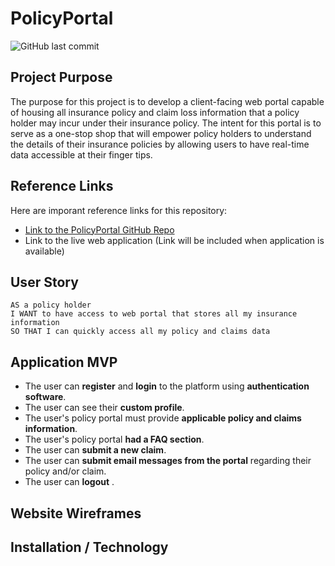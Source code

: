 # PolicyPortal

![GitHub last commit](https://img.shields.io/github/last-commit/KEDuran/PolicyPortal?style=plastic)

## Project Purpose

The purpose for this project is to develop a client-facing web portal capable of housing all insurance policy and claim loss information that a policy holder may incur under their insurance policy. The intent for this portal is to serve as a one-stop shop that will empower policy holders to understand the details of their insurance policies by allowing users to have real-time data accessible at their finger tips.

## Reference Links

Here are imporant reference links for this repository:

- [Link to the PolicyPortal GitHub Repo](https://github.com/KEDuran/PolicyPortal)
- Link to the live web application (Link will be included when application is available)

## User Story

```
AS a policy holder
I WANT to have access to web portal that stores all my insurance information
SO THAT I can quickly access all my policy and claims data
```

## Application MVP

- The user can **register** and **login** to the platform using **authentication software**.
- The user can see their **custom profile**.
- The user's policy portal must provide **applicable policy and claims information**.
- The user's policy portal **had a FAQ section**.
- The user can **submit a new claim**.
- The user can **submit email messages from the portal** regarding their policy and/or claim.
- The user can **logout** .

## Website Wireframes

## Installation / Technology
